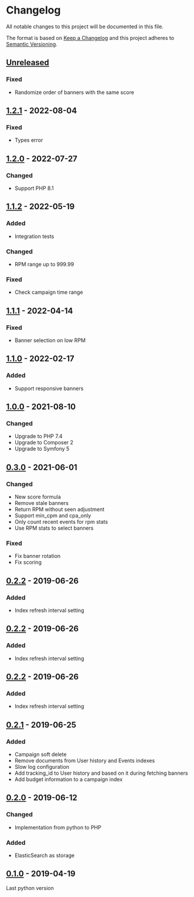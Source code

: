 # Changelog

All notable changes to this project will be documented in this file.

The format is based on [Keep a Changelog](https://keepachangelog.com/en/1.0.0/)
and this project adheres to [Semantic Versioning](https://semver.org/spec/v2.0.0.html).

## [Unreleased]
### Fixed
- Randomize order of banners with the same score

## [1.2.1] - 2022-08-04
### Fixed
- Types error

## [1.2.0] - 2022-07-27
### Changed
- Support PHP 8.1

## [1.1.2] - 2022-05-19
### Added
- Integration tests
### Changed
- RPM range up to 999.99
### Fixed
- Check campaign time range

## [1.1.1] - 2022-04-14
### Fixed
- Banner selection on low RPM

## [1.1.0] - 2022-02-17
### Added
- Support responsive banners

## [1.0.0] - 2021-08-10
### Changed
- Upgrade to PHP 7.4
- Upgrade to Composer 2
- Upgrade to Symfony 5

## [0.3.0] - 2021-06-01
### Changed
- New score formula 
- Remove stale banners
- Return RPM without seen adjustment
- Support min_cpm and cpa_only
- Only count recent events for rpm stats
- Use RPM stats to select banners
### Fixed
- Fix banner rotation
- Fix scoring

## [0.2.2] - 2019-06-26
### Added
- Index refresh interval setting

## [0.2.2] - 2019-06-26
### Added
- Index refresh interval setting

## [0.2.2] - 2019-06-26
### Added
- Index refresh interval setting

## [0.2.1] - 2019-06-25
### Added
- Campaign soft delete
- Remove documents from User history and Events indexes
- Slow log configuration
- Add tracking_id to User history and based on it during fetching banners
- Add budget information to a campaign index

## [0.2.0] - 2019-06-12
### Changed
- Implementation from python to PHP
### Added
- ElasticSearch as storage

## [0.1.0] - 2019-04-19
Last python version

[Unreleased]: https://github.com/adshares/adselect/compare/v1.2.1...develop
[1.2.1]: https://github.com/adshares/adselect/compare/v1.2.0...v1.2.1
[1.2.0]: https://github.com/adshares/adselect/compare/v1.1.2...v1.2.0
[1.1.2]: https://github.com/adshares/adselect/compare/v1.1.1...v1.1.2
[1.1.1]: https://github.com/adshares/adselect/compare/v1.1.0...v1.1.1
[1.1.0]: https://github.com/adshares/adselect/compare/v1.0.0...v1.1.0
[1.0.0]: https://github.com/adshares/adselect/compare/v0.3.0...v1.0.0
[1.0.0]: https://github.com/adshares/adselect/compare/v0.3.0...v1.0.0
[0.3.0]: https://github.com/adshares/adselect/compare/v0.2.1...v0.3.0
[0.2.2]: https://github.com/adshares/adselect/compare/v0.2.1...v0.2.2
[0.2.1]: https://github.com/adshares/adselect/compare/v0.2...v0.2.1
[0.2.0]: https://github.com/adshares/adselect/compare/v0.1...v0.2
[0.1.0]: https://github.com/adshares/adselect/releases/tag/v0.1
